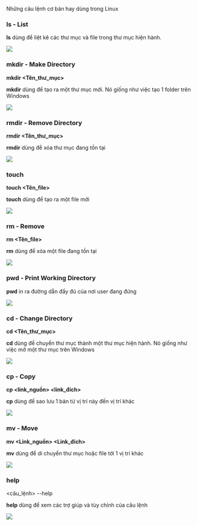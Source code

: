 Những câu lệnh cơ bản hay dùng trong Linux
### ls - List
**ls** dùng để liệt kê các thư mục và file trong thư mục hiện hành.

<img src="https://github.com/vinhvt2704/Images/blob/master/ls.PNG">

### mkdir - Make Directory
**mkdir <Tên_thư_mục>**

**mkdir** dùng để tạo ra một thư mục mới. Nó giống như việc tạo 1 folder trên Windows

<img src="https://github.com/vinhvt2704/Images/blob/master/mkdir.PNG">

### rmdir - Remove Directory
**rmdir <Tên_thư_mục>**

**rmdir** dùng để xóa thư mục đang tồn tại

<img src="https://github.com/vinhvt2704/Images/blob/master/rmdir.PNG">

### touch
**touch <Tên_file>**

**touch** dùng để tạo ra một file mới

<img src="https://github.com/vinhvt2704/Images/blob/master/touch.PNG">

### rm - Remove
**rm <Tên_file>**

**rm** dùng để xóa một file đang tồn tại

<img src="https://github.com/vinhvt2704/Images/blob/master/rm.PNG">

### pwd - Print Working Directory
**pwd** in ra đường dẫn đầy đủ của nơi user đang đứng

<img src="https://github.com/vinhvt2704/Images/blob/master/pwd.PNG">

### cd - Change Directory
**cd <Tên_thư_mục>**

**cd** dùng để chuyển thư mục thành một thư mục hiện hành. Nó giống như việc mở một thư mục trên Windows

<img src="https://github.com/vinhvt2704/Images/blob/master/cd.PNG">

### cp - Copy
**cp <link_nguồn> <link_đích>**

**cp** dùng để sao lưu 1 bản từ vị trí này đến vị trí khác

<img src="https://github.com/vinhvt2704/Images/blob/master/cp.PNG">

### mv - Move
**mv <Link_nguồn> <Link_đích>**

**mv** dùng để di chuyển thư mục hoặc file tới 1 vị trí khác

<img src="https://github.com/vinhvt2704/Images/blob/master/mv.PNG">

### help
<câu_lệnh> --help

**help** dùng để xem các trợ giúp và tùy chỉnh của câu lệnh

<img src="https://github.com/vinhvt2704/Images/blob/master/help.PNG">

